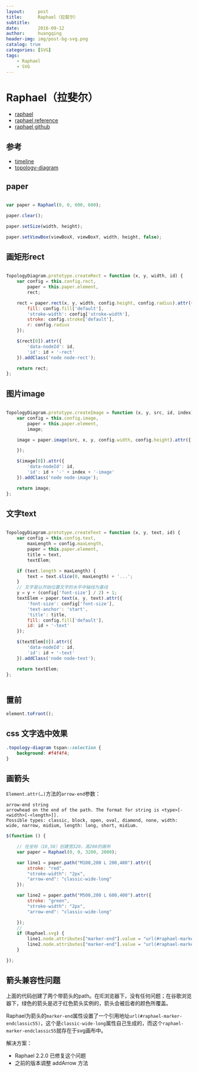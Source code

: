 ```yaml
---
layout:     post
title:      Raphael（拉斐尔）
subtitle:   
date:       2016-09-12
author:     huangqing
header-img: img/post-bg-svg.png
catalog: true
categories: [SVG]
tags:
    - Raphael
    - SVG
---
```


# Raphael（拉斐尔）

+ [raphael](http://dmitrybaranovskiy.github.io/raphael/)
+ [raphael reference](http://dmitrybaranovskiy.github.io/raphael/reference.html)
+ [raphael github](https://github.com/DmitryBaranovskiy/raphael)

## 参考

+ [timeline](https://github.com/huang-qing/timeline)
+ [topology-diagram](https://github.com/huang-qing/topology-diagram)


## paper

~~~javascript

var paper = Raphael(0, 0, 600, 600);

paper.clear();

paper.setSize(width, height);

paper.setViewBox(viewBoxX, viewBoxY, width, height, false);
~~~


## 画矩形rect

~~~javascript

TopologyDiagram.prototype.createRect = function (x, y, width, id) {
    var config = this.config.rect,
        paper = this.paper.element,
        rect;

    rect = paper.rect(x, y, width, config.height, config.radius).attr({
        fill: config.fill['default'],
        'stroke-width': config['stroke-width'],
        stroke: config.stroke['default'],
        r: config.radius
    });

    $(rect[0]).attr({
        'data-nodeId': id,
        'id': id + '-rect'
    }).addClass('node node-rect');

    return rect;
};

~~~

## 图片image

~~~javascript

TopologyDiagram.prototype.createImage = function (x, y, src, id, index) {
    var config = this.config.image,
        paper = this.paper.element,
        image;

    image = paper.image(src, x, y, config.width, config.height).attr({

    });

    $(image[0]).attr({
        'data-nodeId': id,
        'id': id + '-' + index + '-image'
    }).addClass('node node-image');

    return image;
};
~~~

## 文字text

~~~javascript

TopologyDiagram.prototype.createText = function (x, y, text, id) {
    var config = this.config.text,
        maxLength = config.maxLength,
        paper = this.paper.element,
        title = text,
        textElem;

    if (text.length > maxLength) {
        text = text.slice(0, maxLength) + '...';
    }
    // 文字是以开始位置文字的水平中轴线为基线
    y = y + (config['font-size'] / 2) + 1;
    textElem = paper.text(x, y, text).attr({
        'font-size': config['font-size'],
        'text-anchor': 'start',
        'title': title,
        fill: config.fill['default'],
        id: id + '-text'
    });

    $(textElem[0]).attr({
        'data-nodeId': id,
        'id': id + '-text'
    }).addClass('node node-text');

    return textElem;
};
    
~~~

## 置前

~~~javascript
element.toFront();
~~~

## css 文字选中效果

~~~css
.topology-diagram tspan::selection {
    background: #f4f4f4;
}
~~~


## 画箭头 

`Element.attr(…)`方法的`arrow-end`参数：

~~~
arrow-end string  
arrowhead on the end of the path. The format for string is <type>[-<width>[-<length>]].   
Possible types: classic, block, open, oval, diamond, none, width: wide, narrow, midium, length: long, short, midium.
~~~


~~~javascript
$(function () {

    // 在坐标（10,50）创建宽320，高200的画布  
    var paper = Raphael(0, 0, 3200, 2000);

    var line1 = paper.path("M100,200 L 200,400").attr({
        stroke: "red",
        "stroke-width": "2px",
        "arrow-end": "classic-wide-long"
    });

    var line2 = paper.path("M500,200 L 600,400").attr({
        stroke: "green",
        "stroke-width": "2px",
        "arrow-end": "classic-wide-long"

    });
    //
    if (Raphael.svg) {
        line1.node.attributes["marker-end"].value = "url(#raphael-marker-endclassic-" + "red" + ")";
        line2.node.attributes["marker-end"].value = "url(#raphael-marker-endclassic-" + "green" + ")";
    }

});
~~~

## 箭头兼容性问题

上面的代码创建了两个带箭头的path。在IE浏览器下，没有任何问题；在谷歌浏览器下，绿色的箭头是迟于红色箭头实例的，箭头会被后者的颜色所覆盖。

Raphael为箭头的`marker-end`属性设置了一个引用地址`url(#raphael-marker-endclassic55)`，这个是`classic-wide-long`属性自己生成的，而这个`raphael-marker-endclassic55`就存在于svg画布中。

解决方案：
+ Raphael 2.2.0 已修复这个问题
+ 之前的版本调整 addArrow 方法




